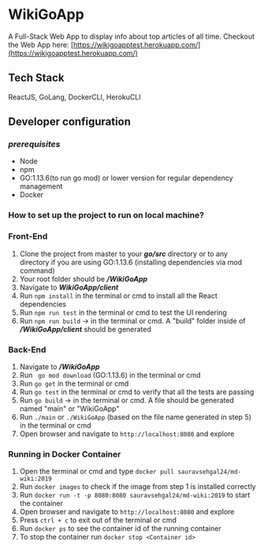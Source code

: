 # WikiGoApp
A Full-Stack Web App to display info about top articles of all time. Checkout the Web App here: [https://wikigoapptest.herokuapp.com/](https://wikigoapptest.herokuapp.com/)

## Tech Stack
ReactJS, GoLang, DockerCLI, HerokuCLI

## Developer configuration

### *prerequisites*
- Node
- npm
- GO:1.13.6(to run go mod) or lower version for regular dependency management
- Docker 

### How to set up the project to run on local machine?

### Front-End
1. Clone the project from master to your ***go/src*** directory or to any directory if you are using GO:1.13.6 (installing dependencies via mod command)
2. Your root folder should be ***/WikiGoApp***
3. Navigate to ***WikiGoApp/client***
4. Run ```npm install``` in the terminal or cmd to install all the React dependencies
5. Run ```npm run test``` in the terminal or cmd to test the UI rendering
6. Run ```npm run build``` -> in the terminal or cmd. A "build" folder inside of ***/WikiGoApp/client*** should be generated

### Back-End
1. Navigate to ***/WikiGoApp***
2. Run ``` go mod download``` (GO:1.13.6) in the terminal or cmd
3. Run ```go get``` in the terminal or cmd
4. Run ```go test``` in the terminal or cmd to verify that all the tests are passing
5. Run ```go build``` -> in the terminal or cmd. A file should be generated named "main" or "WikiGoApp"
6. Run ```./main``` or ```./WikiGoApp``` (based on the file name generated in step 5) in the terminal or cmd
7. Open browser and navigate to ```http://localhost:8080``` and explore

### Running in Docker Container
1. Open the terminal or cmd and type ```docker pull sauravsehgal24/md-wiki:2019```
2. Run ```docker images``` to check if the image from step 1 is installed correctly
3. Run ```docker run -t -p 8080:8080 sauravsehgal24/md-wiki:2019``` to start the container
4. Open browser and navigate to ```http://localhost:8080``` and explore
5. Press `ctrl + c` to exit out of the terminal or cmd
5. Run ```docker ps``` to see the container id of the running container
5. To stop the container run ```docker stop <Container id>```






